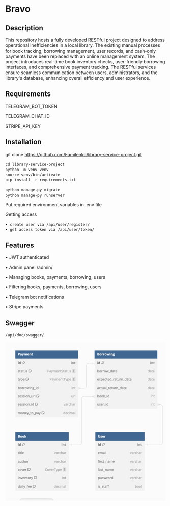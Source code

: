 # Bravo

## Description

This repository hosts a fully developed RESTful project designed to address 
operational inefficiencies in a local library. The existing manual processes 
for book tracking, borrowing management, user records, and cash-only 
payments have been replaced with an online management system. The project 
introduces real-time book inventory checks, user-friendly borrowing interfaces, 
and comprehensive payment tracking. The RESTful services ensure seamless 
communication between users, administrators, and the library's database, 
enhancing overall efficiency and user experience.

## Requirements

TELEGRAM_BOT_TOKEN

TELEGRAM_CHAT_ID

STRIPE_API_KEY

## Installation

git clone https://github.com/Familenko/library-service-project.git

```
cd library-service-project
python -m venv venv 
source venv/bin/activate 
pip install -r requirements.txt 

python manage.py migrate
python manage-py runserver
```

Put required environment variables in .env file

Getting access
```
• create user via /api/user/register/
• get access token via /api/user/token/
```

## Features

• JWT authenticated

• Admin panel /admin/

• Managing books, payments, borrowing, users

• Filtering books, payments, borrowing, users

• Telegram bot notifications

• Stripe payments

## Swagger

```
/api/doc/swagger/
```

![schema](Schema.png)